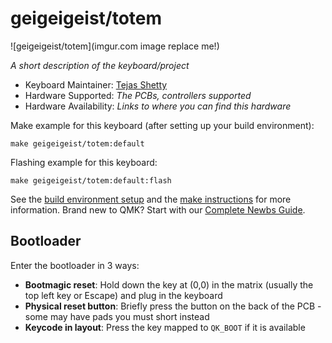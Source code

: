 # geigeigeist/totem

![geigeigeist/totem](imgur.com image replace me!)

*A short description of the keyboard/project*

* Keyboard Maintainer: [Tejas Shetty](https://github.com/shetty-tejas)
* Hardware Supported: *The PCBs, controllers supported*
* Hardware Availability: *Links to where you can find this hardware*

Make example for this keyboard (after setting up your build environment):

    make geigeigeist/totem:default

Flashing example for this keyboard:

    make geigeigeist/totem:default:flash

See the [build environment setup](https://docs.qmk.fm/#/getting_started_build_tools) and the [make instructions](https://docs.qmk.fm/#/getting_started_make_guide) for more information. Brand new to QMK? Start with our [Complete Newbs Guide](https://docs.qmk.fm/#/newbs).

## Bootloader

Enter the bootloader in 3 ways:

* **Bootmagic reset**: Hold down the key at (0,0) in the matrix (usually the top left key or Escape) and plug in the keyboard
* **Physical reset button**: Briefly press the button on the back of the PCB - some may have pads you must short instead
* **Keycode in layout**: Press the key mapped to `QK_BOOT` if it is available
